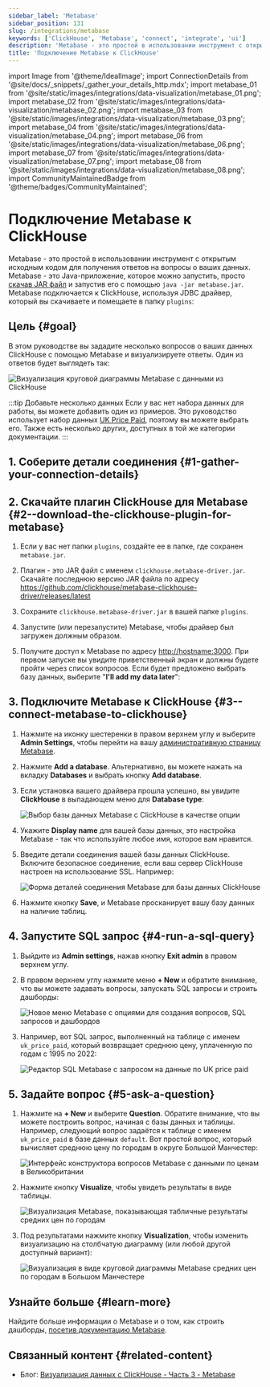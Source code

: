 ```yaml
---
sidebar_label: 'Metabase'
sidebar_position: 131
slug: /integrations/metabase
keywords: ['ClickHouse', 'Metabase', 'connect', 'integrate', 'ui']
description: 'Metabase - это простой в использовании инструмент с открытым исходным кодом для получения ответов на вопросы о ваших данных.'
title: 'Подключение Metabase к ClickHouse'
---
```


import Image from '@theme/IdealImage';
import ConnectionDetails from '@site/docs/_snippets/_gather_your_details_http.mdx';
import metabase_01 from '@site/static/images/integrations/data-visualization/metabase_01.png';
import metabase_02 from '@site/static/images/integrations/data-visualization/metabase_02.png';
import metabase_03 from '@site/static/images/integrations/data-visualization/metabase_03.png';
import metabase_04 from '@site/static/images/integrations/data-visualization/metabase_04.png';
import metabase_06 from '@site/static/images/integrations/data-visualization/metabase_06.png';
import metabase_07 from '@site/static/images/integrations/data-visualization/metabase_07.png';
import metabase_08 from '@site/static/images/integrations/data-visualization/metabase_08.png';
import CommunityMaintainedBadge from '@theme/badges/CommunityMaintained';


# Подключение Metabase к ClickHouse

<CommunityMaintainedBadge/>

Metabase - это простой в использовании инструмент с открытым исходным кодом для получения ответов на вопросы о ваших данных. Metabase - это Java-приложение, которое можно запустить, просто <a href="https://www.metabase.com/start/oss/jar" target="_blank">скачав JAR файл</a> и запустив его с помощью `java -jar metabase.jar`. Metabase подключается к ClickHouse, используя JDBC драйвер, который вы скачиваете и помещаете в папку `plugins`:

## Цель {#goal}

В этом руководстве вы зададите несколько вопросов о ваших данных ClickHouse с помощью Metabase и визуализируете ответы. Один из ответов будет выглядеть так:

  <Image size="md" img={metabase_08} alt="Визуализация круговой диаграммы Metabase с данными из ClickHouse" border />
<p/>

:::tip Добавьте несколько данных
Если у вас нет набора данных для работы, вы можете добавить один из примеров. Это руководство использует набор данных [UK Price Paid](/getting-started/example-datasets/uk-price-paid.md), поэтому вы можете выбрать его. Также есть несколько других, доступных в той же категории документации.
:::

## 1. Соберите детали соединения {#1-gather-your-connection-details}
<ConnectionDetails />

## 2.  Скачайте плагин ClickHouse для Metabase {#2--download-the-clickhouse-plugin-for-metabase}

1. Если у вас нет папки `plugins`, создайте ее в папке, где сохранен `metabase.jar`.

2. Плагин - это JAR файл с именем `clickhouse.metabase-driver.jar`. Скачайте последнюю версию JAR файла по адресу <a href="https://github.com/clickhouse/metabase-clickhouse-driver/release" target="_blank">https://github.com/clickhouse/metabase-clickhouse-driver/releases/latest</a>

3. Сохраните `clickhouse.metabase-driver.jar` в вашей папке `plugins`.

4. Запустите (или перезапустите) Metabase, чтобы драйвер был загружен должным образом.

5. Получите доступ к Metabase по адресу <a href="http://localhost:3000/" target="_blank">http://hostname:3000</a>. При первом запуске вы увидите приветственный экран и должны будете пройти через список вопросов. Если будет предложено выбрать базу данных, выберите "**I'll add my data later**":


## 3.  Подключите Metabase к ClickHouse {#3--connect-metabase-to-clickhouse}

1. Нажмите на иконку шестеренки в правом верхнем углу и выберите **Admin Settings**, чтобы перейти на вашу <a href="http://localhost:3000/admin/settings/setup" target="_blank">административную страницу Metabase</a>.

2. Нажмите **Add a database**. Альтернативно, вы можете нажать на вкладку **Databases** и выбрать кнопку **Add database**.

3. Если установка вашего драйвера прошла успешно, вы увидите **ClickHouse** в выпадающем меню для **Database type**:

    <Image size="md" img={metabase_01} alt="Выбор базы данных Metabase с ClickHouse в качестве опции" border />

4. Укажите **Display name** для вашей базы данных, это настройка Metabase - так что используйте любое имя, которое вам нравится.

5. Введите детали соединения вашей базы данных ClickHouse. Включите безопасное соединение, если ваш сервер ClickHouse настроен на использование SSL. Например:

    <Image size="md" img={metabase_02} alt="Форма деталей соединения Metabase для базы данных ClickHouse" border />

6. Нажмите кнопку **Save**, и Metabase просканирует вашу базу данных на наличие таблиц.

## 4. Запустите SQL запрос {#4-run-a-sql-query}

1. Выйдите из **Admin settings**, нажав кнопку **Exit admin** в правом верхнем углу.

2. В правом верхнем углу нажмите меню **+ New** и обратите внимание, что вы можете задавать вопросы, запускать SQL запросы и строить дашборды:

    <Image size="sm" img={metabase_03} alt="Новое меню Metabase с опциями для создания вопросов, SQL запросов и дашбордов" border />

3. Например, вот SQL запрос, выполненный на таблице с именем `uk_price_paid`, который возвращает среднюю цену, уплаченную по годам с 1995 по 2022:

    <Image size="md" img={metabase_04} alt="Редактор SQL Metabase с запросом на данные по UK price paid" border />

## 5. Задайте вопрос {#5-ask-a-question}

1. Нажмите на **+ New** и выберите **Question**. Обратите внимание, что вы можете построить вопрос, начиная с базы данных и таблицы. Например, следующий вопрос задаётся к таблице с именем `uk_price_paid` в базе данных `default`. Вот простой вопрос, который вычисляет среднюю цену по городам в округе Большой Манчестер:

    <Image size="md" img={metabase_06} alt="Интерфейс конструктора вопросов Metabase с данными по ценам в Великобритании" border />

2. Нажмите кнопку **Visualize**, чтобы увидеть результаты в виде таблицы.

    <Image size="md" img={metabase_07} alt="Визуализация Metabase, показывающая табличные результаты средних цен по городам" border />

3. Под результатами нажмите кнопку **Visualization**, чтобы изменить визуализацию на столбчатую диаграмму (или любой другой доступный вариант):

    <Image size="md" img={metabase_08} alt="Визуализация в виде круговой диаграммы Metabase средних цен по городам в Большом Манчестере" border />

## Узнайте больше {#learn-more}

Найдите больше информации о Metabase и о том, как строить дашборды, <a href="https://www.metabase.com/docs/latest/" target="_blank">посетив документацию Metabase</a>.

## Связанный контент {#related-content}

- Блог: [Визуализация данных с ClickHouse - Часть 3 - Metabase](https://clickhouse.com/blog/visualizing-data-with-metabase)
